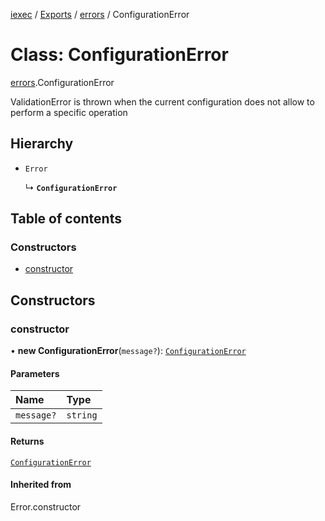 [iexec](../README.md) / [Exports](../modules.md) / [errors](../modules/errors.md) / ConfigurationError

# Class: ConfigurationError

[errors](../modules/errors.md).ConfigurationError

ValidationError is thrown when the current configuration does not allow to perform a specific operation

## Hierarchy

- `Error`

  ↳ **`ConfigurationError`**

## Table of contents

### Constructors

- [constructor](errors.ConfigurationError.md#constructor)

## Constructors

### constructor

• **new ConfigurationError**(`message?`): [`ConfigurationError`](errors.ConfigurationError.md)

#### Parameters

| Name       | Type     |
| :--------- | :------- |
| `message?` | `string` |

#### Returns

[`ConfigurationError`](errors.ConfigurationError.md)

#### Inherited from

Error.constructor
